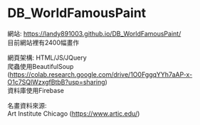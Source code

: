 # DB_WorldFamousPaint


網站: https://landy891003.github.io/DB_WorldFamousPaint/  
目前網站裡有2400幅畫作

網頁架構: HTML/JS/JQuery  
爬蟲使用BeautifulSoup  
(https://colab.research.google.com/drive/1O0FggqYYh7aAP-x-O1c7SQlWzxgfBtbB?usp=sharing)  
資料庫使用Firebase  

名畫資料來源:  
Art Institute Chicago (https://www.artic.edu/)
